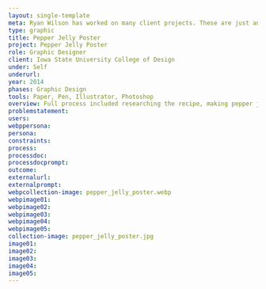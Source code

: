 ```yaml
---
layout: single-template
meta: Ryan Wilson has worked on many client projects. These are just an example of some of the excellent product design work that he could do on your project.
type: graphic
title: Pepper Jelly Poster
project: Pepper Jelly Poster
role: Graphic Designer
client: Iowa State University College of Design
under: Self
underurl:
year: 2014
phases: Graphic Design
tools: Paper, Pen, Illustrator, Photoshop
overview: Full process included researching the recipe, making pepper jelly (recorded from two continuous angles), integrating jar textures, pepper jelly color (sampled), and notated recipe cards into the final design.
problemstatement:
users:
webppersona:
persona:
constraints:
process:
processdoc:
processdocprompt:
outcome:
externalurl:
externalprompt:
webpcollection-image: pepper_jelly_poster.webp
webpimage01:
webpimage02:
webpimage03:
webpimage04:
webpimage05:
collection-image: pepper_jelly_poster.jpg
image01:
image02:
image03:
image04:
image05:
---
```

